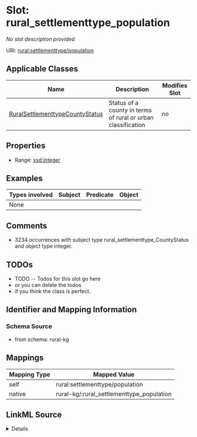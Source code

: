 

# Slot: rural_settlementtype_population


_No slot description provided_





URI: [rural:settlementtype/population](http://sail.ua.edu/ruralkg/settlementtype/population)



<!-- no inheritance hierarchy -->





## Applicable Classes

| Name | Description | Modifies Slot |
| --- | --- | --- |
| [RuralSettlementtypeCountyStatus](../classes/RuralSettlementtypeCountyStatus.md) | Status of a county in terms of rural or urban classification |  no  |







## Properties

* Range: [xsd:integer](http://www.w3.org/2001/XMLSchema#integer)






## Examples

| Types involved | Subject | Predicate | Object |
| --- | --- | --- | --- |
| None |  |  |  |


## Comments

* 3234 occurrences with subject type rural_settlementtype_CountyStatus and object type integer.

## TODOs

* TODO -- Todos for this slot go here
* or you can delete the todos
* if you think the class is perfect.

## Identifier and Mapping Information







### Schema Source


* from schema: rural-kg




## Mappings

| Mapping Type | Mapped Value |
| ---  | ---  |
| self | rural:settlementtype/population |
| native | rural-kg/:rural_settlementtype_population |




## LinkML Source

<details>
```yaml
name: rural_settlementtype_population
description: No slot description provided
todos:
- TODO -- Todos for this slot go here
- or you can delete the todos
- if you think the class is perfect.
comments:
- 3234 occurrences with subject type rural_settlementtype_CountyStatus and object
  type integer.
examples:
- value: rural:settlementtype/CountyStatus_36089_2013 rural:settlementtype/population
    111944
from_schema: rural-kg
rank: 1000
slot_uri: rural:settlementtype/population
alias: rural_settlementtype_population
domain_of:
- rural_settlementtype_CountyStatus
range: integer

```
</details>
